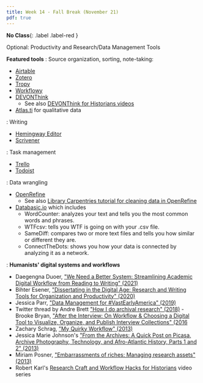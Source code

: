 ```yaml
---
title: Week 14 - Fall Break (November 21)
pdf: true
---
```


**No Class**{: .label .label-red }

Optional: Productivity and Research/Data Management Tools

**Featured tools**
: Source organization, sorting, note-taking:
- [Airtable](https://airtable.com/)
- [Zotero](https://www.zotero.org/)
- [Tropy](https://tropy.org/)
- [Workflowy](https://workflowy.com/)
- [DEVONThink](https://www.devontechnologies.com/)
    - See also [DEVONThink for Historians videos](https://www.youtube.com/c/DEVONThinkforHistorians)
- [Atlas.ti](https://atlasti.com/) for qualitative data

: Writing
- [Hemingway Editor](https://hemingwayapp.com/)
- [Scrivener](https://www.literatureandlatte.com/scrivener/overview)

: Task management
- [Trello](https://trello.com)
- [Todoist](https://todoist.com/)

: Data wrangling
- [OpenRefine](https://openrefine.org/) 
    - See also [Library Carpentries tutorial for cleaning data in OpenRefine](https://librarycarpentry.org/lc-open-refine/)
- [Databasic.io](https://www.databasic.io/en/) which includes
    - WordCounter: analyzes your text and tells you the most common words and phrases.
    - WTFcsv: tells you WTF is going on with your .csv file.
    - SameDiff: compares two or more text files and tells you how similar or different they are.
    - ConnectTheDots: shows you how your data is connected by analyzing it as a network.



: **Humanists' digital systems and workflows**
- Daegengna Duoer, ["We Need a Better System: Streamlining Academic Digital Workflow from Reading to Writing" (2021)](https://digitalorientalist.com/2021/11/02/we-need-a-better-system-streamlining-academic-digital-workflow-from-reading-to-writing/)
- Bihter Esener, ["Dissertating in the Digital Age: Research and Writing Tools for Organization and Productivity" (2020)](https://digitalorientalist.com/2020/05/04/dissertating-in-the-digital-age-research-and-writing-tools-for-organization-and-productivity/)
- Jessica Parr, ["Data Management for #VastEarlyAmerica" (2019)](https://oieahc.wm.edu/explore/vastearlyamerica-resources/data-management/)
- Twitter thread by Andre Brett ["How I do archival research" (2018)](https://twitter.com/drdrehistorian/status/1018435855310979075)
-Brooke Bryan, ["After the Interview: On Workflow & Choosing a Digital Tool to Visualize, Organize, and Publish Interview Collections" (2016](https://ohla.info/visualizing-organizing-publishing-interview-collections/)
- Zachary Schrag, ["My Quirky Workflow" (2013)](https://zacharyschrag.com/research/my-quirky-workflow/)
- Jessica Marie Johnson's ["From the Archives: A Quick Post on Picasa, Archive Photography, Technology, and Afro-Atlantic History, Parts 1 and 2" (2013)](https://jmjafrx.substack.com/p/from-the-archives-a-quick-post-on)
- Miriam Posner, ["Embarrassments of riches: Managing research assets" (2013)](http://miriamposner.com/blog/embarrassments-of-riches-managing-research-assets/)
- Robert Karl's [Research Craft and Workflow Hacks for Historians](https://www.historians.org/research-and-publications/remote-teaching-resources/research/craft-and-workflow-hacks-for-historians) video series
